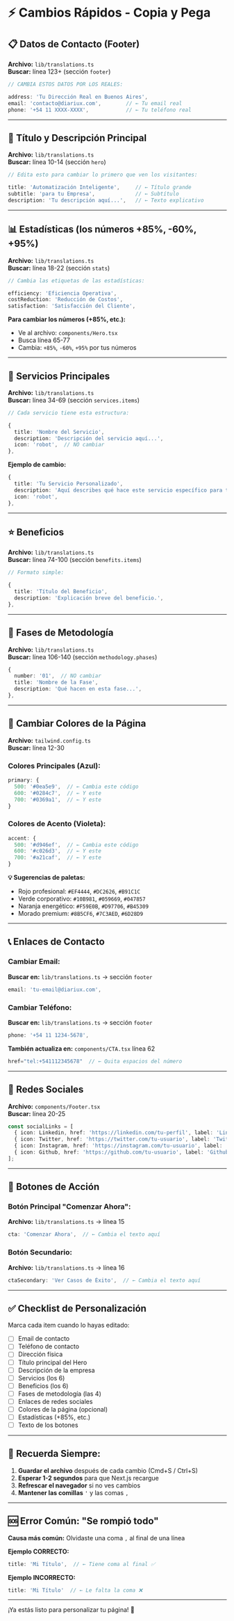# ⚡ Cambios Rápidos - Copia y Pega

## 📋 Datos de Contacto (Footer)

**Archivo:** `lib/translations.ts`  
**Buscar:** línea 123+ (sección `footer`)

```typescript
// CAMBIA ESTOS DATOS POR LOS REALES:

address: 'Tu Dirección Real en Buenos Aires',
email: 'contacto@diariux.com',        // ← Tu email real
phone: '+54 11 XXXX-XXXX',            // ← Tu teléfono real
```

---

## 🎯 Título y Descripción Principal

**Archivo:** `lib/translations.ts`  
**Buscar:** línea 10-14 (sección `hero`)

```typescript
// Edita esto para cambiar lo primero que ven los visitantes:

title: 'Automatización Inteligente',     // ← Título grande
subtitle: 'para tu Empresa',             // ← Subtítulo
description: 'Tu descripción aquí...',   // ← Texto explicativo
```

---

## 📊 Estadísticas (los números +85%, -60%, +95%)

**Archivo:** `lib/translations.ts`  
**Buscar:** línea 18-22 (sección `stats`)

```typescript
// Cambia las etiquetas de las estadísticas:

efficiency: 'Eficiencia Operativa',
costReduction: 'Reducción de Costos',
satisfaction: 'Satisfacción del Cliente',
```

**Para cambiar los números (+85%, etc.):**
- Ve al archivo: `components/Hero.tsx`
- Busca línea 65-77
- Cambia: `+85%`, `-60%`, `+95%` por tus números

---

## 💼 Servicios Principales

**Archivo:** `lib/translations.ts`  
**Buscar:** línea 34-69 (sección `services.items`)

```typescript
// Cada servicio tiene esta estructura:

{
  title: 'Nombre del Servicio',
  description: 'Descripción del servicio aquí...',
  icon: 'robot',  // NO cambiar
},
```

**Ejemplo de cambio:**
```typescript
{
  title: 'Tu Servicio Personalizado',
  description: 'Aquí describes qué hace este servicio específico para tus clientes...',
  icon: 'robot',
},
```

---

## ⭐ Beneficios

**Archivo:** `lib/translations.ts`  
**Buscar:** línea 74-100 (sección `benefits.items`)

```typescript
// Formato simple:

{
  title: 'Título del Beneficio',
  description: 'Explicación breve del beneficio.',
},
```

---

## 🔄 Fases de Metodología

**Archivo:** `lib/translations.ts`  
**Buscar:** línea 106-140 (sección `methodology.phases`)

```typescript
{
  number: '01',  // NO cambiar
  title: 'Nombre de la Fase',
  description: 'Qué hacen en esta fase...',
},
```

---

## 🎨 Cambiar Colores de la Página

**Archivo:** `tailwind.config.ts`  
**Buscar:** línea 12-30

### Colores Principales (Azul):
```typescript
primary: {
  500: '#0ea5e9',  // ← Cambia este código
  600: '#0284c7',  // ← Y este
  700: '#0369a1',  // ← Y este
}
```

### Colores de Acento (Violeta):
```typescript
accent: {
  500: '#d946ef',  // ← Cambia este código
  600: '#c026d3',  // ← Y este
  700: '#a21caf',  // ← Y este
}
```

**💡 Sugerencias de paletas:**
- Rojo profesional: `#EF4444`, `#DC2626`, `#B91C1C`
- Verde corporativo: `#10B981`, `#059669`, `#047857`
- Naranja energético: `#F59E0B`, `#D97706`, `#B45309`
- Morado premium: `#8B5CF6`, `#7C3AED`, `#6D28D9`

---

## 📞 Enlaces de Contacto

### Cambiar Email:
**Buscar en:** `lib/translations.ts` → sección `footer`
```typescript
email: 'tu-email@diariux.com',
```

### Cambiar Teléfono:
**Buscar en:** `lib/translations.ts` → sección `footer`
```typescript
phone: '+54 11 1234-5678',
```

**También actualiza en:** `components/CTA.tsx` línea 62
```typescript
href="tel:+541112345678"  // ← Quita espacios del número
```

---

## 🔗 Redes Sociales

**Archivo:** `components/Footer.tsx`  
**Buscar:** línea 20-25

```typescript
const socialLinks = [
  { icon: Linkedin, href: 'https://linkedin.com/tu-perfil', label: 'LinkedIn' },
  { icon: Twitter, href: 'https://twitter.com/tu-usuario', label: 'Twitter' },
  { icon: Instagram, href: 'https://instagram.com/tu-usuario', label: 'Instagram' },
  { icon: Github, href: 'https://github.com/tu-usuario', label: 'Github' },
];
```

---

## 🚀 Botones de Acción

### Botón Principal "Comenzar Ahora":
**Archivo:** `lib/translations.ts` → línea 15
```typescript
cta: 'Comenzar Ahora',  // ← Cambia el texto aquí
```

### Botón Secundario:
**Archivo:** `lib/translations.ts` → línea 16
```typescript
ctaSecondary: 'Ver Casos de Éxito',  // ← Cambia el texto aquí
```

---

## ✅ Checklist de Personalización

Marca cada item cuando lo hayas editado:

- [ ] Email de contacto
- [ ] Teléfono de contacto
- [ ] Dirección física
- [ ] Título principal del Hero
- [ ] Descripción de la empresa
- [ ] Servicios (los 6)
- [ ] Beneficios (los 6)
- [ ] Fases de metodología (las 4)
- [ ] Enlaces de redes sociales
- [ ] Colores de la página (opcional)
- [ ] Estadísticas (+85%, etc.)
- [ ] Texto de los botones

---

## 💾 Recuerda Siempre:

1. **Guardar el archivo** después de cada cambio (Cmd+S / Ctrl+S)
2. **Esperar 1-2 segundos** para que Next.js recargue
3. **Refrescar el navegador** si no ves cambios
4. **Mantener las comillas** `'` y las comas `,`

---

## 🆘 Error Común: "Se rompió todo"

**Causa más común:** Olvidaste una coma `,` al final de una línea

**Ejemplo CORRECTO:**
```typescript
title: 'Mi Título',  // ← Tiene coma al final ✅
```

**Ejemplo INCORRECTO:**
```typescript
title: 'Mi Título'  // ← Le falta la coma ❌
```

---

¡Ya estás listo para personalizar tu página! 🎉

